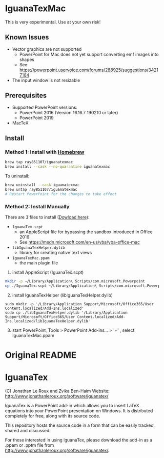 # IguanaTexMac

This is very experimental. Use at your own risk!

## Known Issues
* Vector graphics are not supported
  * PowerPoint for Mac does not yet support converting emf images into shapes
  * See https://powerpoint.uservoice.com/forums/288925/suggestions/34217164
* The input window is not resizable

## Prerequisites
* Supported PowerPoint versions:
  * PowerPoint 2016 (Version 16.16.7 190210 or later)
  * PowerPoint 2019
* MacTeX

## Install

### Method 1: Install with [Homebrew](https://brew.sh)

```bash
brew tap ray851107/iguanatexmac
brew install --cask --no-quarantine iguanatexmac
```

To uninstall:

```bash
brew uninstall --cask iguanatexmac
brew untap ray851107/iguanatexmac
# Restart PowerPoint for the changes to take effect
```

### Method 2: Install Manually
There are 3 files to install ([Dowload here](https://github.com/ray851107/IguanaTexMac/releases)):
* `IguanaTex.scpt`
  * an AppleScript file for bypassing the sandbox introduced in Office 2016
  * See https://msdn.microsoft.com/en-us/vba/vba-office-mac
* `libIguanaTexHelper.dylib`
  * library for creating native text views
* `IguanaTexMac.ppam`
  * the main plugin file

1. install AppleScript (IguanaTex.scpt)
```bash
mkdir -p ~/Library/Application\ Scripts/com.microsoft.Powerpoint
cp ./IguanaTex.scpt ~/Library/Application\ Scripts/com.microsoft.Powerpoint/IguanaTex.scpt
```
2. install IguanaTexHelper (libIguanaTexHelper.dylib)
```
sudo mkdir -p '/Library/Application Support/Microsoft/Office365/User Content.localized/Add-Ins.localized'
sudo cp ./libIguanaTexHelper.dylib '/Library/Application Support/Microsoft/Office365/User Content.localized/Add-Ins.localized/libIguanaTexHelper.dylib'
```
3. start PowerPoint, Tools > PowerPoint Add-ins... > '+' , select IguanaTexMac.ppam


Original README
===============

# IguanaTex

(C) Jonathan Le Roux and Zvika Ben-Haim
Website: http://www.jonathanleroux.org/software/iguanatex/

IguanaTex is a PowerPoint add-in which allows you to insert LaTeX equations into your PowerPoint presentation on Windows. It is distributed completely for free, along with its source code.

This repository hosts the source code in a form that can be easily tracked, shared and discussed.

For those interested in using IguanaTex, please download the add-in as a .ppam or .pptm file from http://www.jonathanleroux.org/software/iguanatex/.
